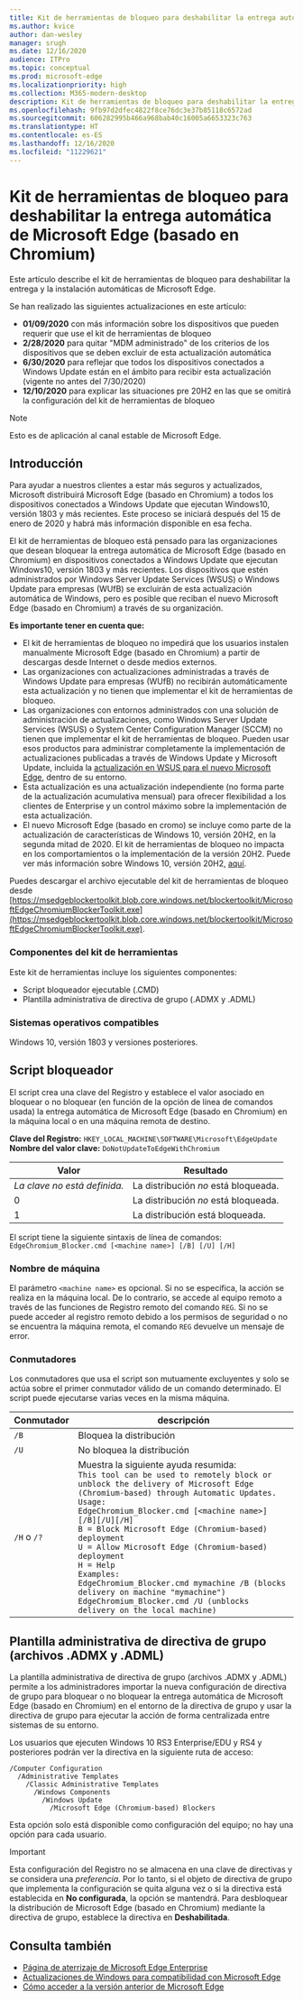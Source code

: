 ```yaml
---
title: Kit de herramientas de bloqueo para deshabilitar la entrega automática de Microsoft Edge
ms.author: kvice
author: dan-wesley
manager: srugh
ms.date: 12/16/2020
audience: ITPro
ms.topic: conceptual
ms.prod: microsoft-edge
ms.localizationpriority: high
ms.collection: M365-modern-desktop
description: Kit de herramientas de bloqueo para deshabilitar la entrega automática de Microsoft Edge
ms.openlocfilehash: 9fb97d2dfec4822f8ce76dc3e37b85118c6572ad
ms.sourcegitcommit: 606282995b466a968bab40c16005a6653323c763
ms.translationtype: HT
ms.contentlocale: es-ES
ms.lasthandoff: 12/16/2020
ms.locfileid: "11229621"
---
```

# Kit de herramientas de bloqueo para deshabilitar la entrega automática de Microsoft Edge (basado en Chromium)

Este artículo describe el kit de herramientas de bloqueo para deshabilitar la entrega y la instalación automáticas de Microsoft Edge.

Se han realizado las siguientes actualizaciones en este artículo:

- **01/09/2020** con más información sobre los dispositivos que pueden requerir que use el kit de herramientas de bloqueo
- **2/28/2020** para quitar "MDM administrado" de los criterios de los dispositivos que se deben excluir de esta actualización automática
- **6/30/2020** para reflejar que todos los dispositivos conectados a Windows Update están en el ámbito para recibir esta actualización (vigente no antes del 7/30/2020)
- **12/10/2020** para explicar las situaciones pre 20H2 en las que se omitirá la configuración del kit de herramientas de bloqueo

> [!NOTE]
> Esto es de aplicación al canal estable de Microsoft Edge.

## Introducción

Para ayudar a nuestros clientes a estar más seguros y actualizados, Microsoft distribuirá Microsoft Edge (basado en Chromium) a todos los dispositivos conectados a Windows Update que ejecutan Windows10, versión 1803 y más recientes. Este proceso se iniciará después del 15 de enero de 2020 y habrá más información disponible en esa fecha.

El kit de herramientas de bloqueo está pensado para las organizaciones que desean bloquear la entrega automática de Microsoft Edge (basado en Chromium) en dispositivos conectados a Windows Update que ejecutan Windows10, versión 1803 y más recientes. Los dispositivos que estén administrados por Windows Server Update Services (WSUS) o Windows Update para empresas (WUfB) se excluirán de esta actualización automática de Windows, pero es posible que reciban el nuevo Microsoft Edge (basado en Chromium) a través de su organización.

**Es importante tener en cuenta que:**

- El kit de herramientas de bloqueo no impedirá que los usuarios instalen manualmente Microsoft Edge (basado en Chromium) a partir de descargas desde Internet o desde medios externos.
- Las organizaciones con actualizaciones administradas a través de Windows Update para empresas (WUfB) no recibirán automáticamente esta actualización y no tienen que implementar el kit de herramientas de bloqueo.
- Las organizaciones con entornos administrados con una solución de administración de actualizaciones, como Windows Server Update Services (WSUS) o System Center Configuration Manager (SCCM) no tienen que implementar el kit de herramientas de bloqueo. Pueden usar esos productos para administrar completamente la implementación de actualizaciones publicadas a través de Windows Update y Microsoft Update, incluida la [actualización en WSUS para el nuevo Microsoft Edge](https://support.microsoft.com/help/4584642/update-in-wsus-for-the-new-microsoft-edge), dentro de su entorno.
- Esta actualización es una actualización independiente (no forma parte de la actualización acumulativa mensual) para ofrecer flexibilidad a los clientes de Enterprise y un control máximo sobre la implementación de esta actualización.
- El nuevo Microsoft Edge (basado en cromo) se incluye como parte de la actualización de características de Windows 10, versión 20H2, en la segunda mitad de 2020. El kit de herramientas de bloqueo no impacta en los comportamientos o la implementación de la versión 20H2. Puede ver más información sobre Windows 10, versión 20H2, [aquí](https://blogs.windows.com/windowsexperience/2020/06/16/whats-next-for-windows-10-updates/).

Puedes descargar el archivo ejecutable del kit de herramientas de bloqueo desde [https://msedgeblockertoolkit.blob.core.windows.net/blockertoolkit/MicrosoftEdgeChromiumBlockerToolkit.exe](https://msedgeblockertoolkit.blob.core.windows.net/blockertoolkit/MicrosoftEdgeChromiumBlockerToolkit.exe).

### Componentes del kit de herramientas

Este kit de herramientas incluye los siguientes componentes:

- Script bloqueador ejecutable (.CMD)
- Plantilla administrativa de directiva de grupo (.ADMX y .ADML)

### Sistemas operativos compatibles

Windows 10, versión 1803 y versiones posteriores.

## Script bloqueador

El script crea una clave del Registro y establece el valor asociado en bloquear o no bloquear (en función de la opción de línea de comandos usada) la entrega automática de Microsoft Edge (basado en Chromium) en la máquina local o en una máquina remota de destino.

**Clave del Registro:** `HKEY_LOCAL_MACHINE\SOFTWARE\Microsoft\EdgeUpdate`<br>
**Nombre del valor clave:** `DoNotUpdateToEdgeWithChromium`

| Valor                | Resultado                         |
|----------------------|--------------------------------|
| *La clave no está definida.* | La distribución *no* está bloqueada. |
| 0                    | La distribución *no* está bloqueada. |
| 1                    | La distribución está bloqueada.       |

El script tiene la siguiente sintaxis de línea de comandos:<br>
`EdgeChromium_Blocker.cmd [<machine name>] [/B] [/U] [/H]`

### Nombre de máquina

El parámetro `<machine name>` es opcional. Si no se especifica, la acción se realiza en la máquina local. De lo contrario, se accede al equipo remoto a través de las funciones de Registro remoto del comando `REG`. Si no se puede acceder al registro remoto debido a los permisos de seguridad o no se encuentra la máquina remota, el comando `REG` devuelve un mensaje de error.

### Conmutadores

Los conmutadores que usa el script son mutuamente excluyentes y solo se actúa sobre el primer conmutador válido de un comando determinado. El script puede ejecutarse varias veces en la misma máquina.

| Conmutador       | descripción                              |
|--------------|------------------------------------------|
| `/B`         | Bloquea la distribución                      |
| `/U`         | No bloquea la distribución                    |
| `/H` o `/?` | Muestra la siguiente ayuda resumida:<br>`This tool can be used to remotely block or unblock the delivery of Microsoft Edge (Chromium-based) through Automatic Updates.`<br> `Usage:`<br>`EdgeChromium_Blocker.cmd [<machine name>] [/B][/U][/H]`<br>`B = Block Microsoft Edge (Chromium-based) deployment`<br>`U = Allow Microsoft Edge (Chromium-based) deployment`<br>`H = Help`<br>`Examples:`<br>`EdgeChromium_Blocker.cmd mymachine /B (blocks delivery on machine "mymachine")`<br>`EdgeChromium_Blocker.cmd /U (unblocks delivery on the local machine)`<br> |

## Plantilla administrativa de directiva de grupo (archivos .ADMX y .ADML)

La plantilla administrativa de directiva de grupo (archivos .ADMX y .ADML) permite a los administradores importar la nueva configuración de directiva de grupo para bloquear o no bloquear la entrega automática de Microsoft Edge (basado en Chromium) en el entorno de la directiva de grupo y usar la directiva de grupo para ejecutar la acción de forma centralizada entre sistemas de su entorno.

Los usuarios que ejecuten Windows 10 RS3 Enterprise/EDU y RS4 y posteriores podrán ver la directiva en la siguiente ruta de acceso:

```
/Computer Configuration  
  /Administrative Templates
    /Classic Administrative Templates
      /Windows Components
        /Windows Update  
          /Microsoft Edge (Chromium-based) Blockers  
```

Esta opción solo está disponible como configuración del equipo; no hay una opción para cada usuario.

> [!IMPORTANT]
> Esta configuración del Registro no se almacena en una clave de directivas y se considera una *preferencia*. Por lo tanto, si el objeto de directiva de grupo que implementa la configuración se quita alguna vez o si la directiva está establecida en **No configurada**, la opción se mantendrá. Para desbloquear la distribución de Microsoft Edge (basado en Chromium) mediante la directiva de grupo, establece la directiva en **Deshabilitada**.

## Consulta también

- [Página de aterrizaje de Microsoft Edge Enterprise](https://www.microsoftedgeinsider.com/enterprise)
- [Actualizaciones de Windows para compatibilidad con Microsoft Edge](https://docs.microsoft.com/deployedge/microsoft-edge-sysupdate-windows-updates)
- [Cómo acceder a la versión anterior de Microsoft Edge](https://docs.microsoft.com/deployedge/microsoft-edge-sysupdate-access-old-edge)
